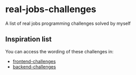 # real-jobs-challenges
A list of real jobs programming challenges solved by myself

## Inspiration list

You can access the wording of these challenges in:  
 - [frontend-challenges](https://github.com/felipefialho/frontend-challenges)
 - [backend-challenges](https://github.com/CollabCodeTech/backend-challenges)
